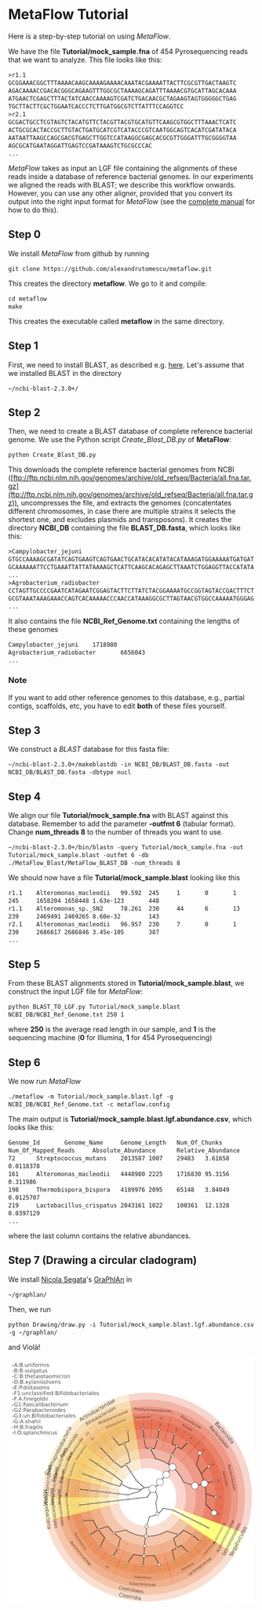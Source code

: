 # MetaFlow Tutorial

Here is a step-by-step tutorial on using *MetaFlow*. 

We have the file **Tutorial/mock_sample.fna** of 454 Pyrosequencing reads that we want to analyze. This file looks like this:

	>r1.1 
	GCGGAAACGGCTTTAAAACAAGCAAAAGAAAACAAATACGAAAATTACTTCGCGTTGACTAAGTC
	AGACAAAACCGACACGGGCAGAAGTTTGGCGCTAAAAGCAGATTTAAAACGTGCATTAGCACAAA
	ATGAACTCGAGCTTTACTATCAACCAAAAGTCGATCTGACAACGCTAGAAGTAGTGGGGGCTGAG
	TGCTTACTTCGCTGGAATCACCCTCTTGATGGCGTCTTATTTCCAGGTCC
	>r2.1 
	GCGACTGCCTCGTAGTCTACATGTTCTACGTTACGTGCATGTTCAAGCGTGGCTTTAAACTCATC
	ACTGCGCACTACCGCTTGTACTGATGCATCGTCATACCCGTCAATGGCAGTCACATCGATATACA
	AATAATTAAGCCAGCGACGTGAGCTTGGTCCATAAGGCGAGCACGCGTTGGGATTTGCGGGGTAA
	AGCGCATGAATAGGATTGAGTCCGATAAAGTCTGCGCCCAC
	...

*MetaFlow* takes as input an LGF file containing the alignments of these reads inside a database of reference bacterial genomes. In our experiments we aligned the reads with BLAST; we describe this workflow onwards. However, you can use any other aligner, provided that you convert its output into the right input format for *MetaFlow* (see the [complete manual](https://github.com/alexandrutomescu/metaflow/blob/master/MANUAL.md) for how to do this).

## Step 0

We install *MetaFlow* from github by running

	git clone https://github.com/alexandrutomescu/metaflow.git
	
This creates the directory **metaflow**. We go to it and compile:

	cd metaflow
	make

This creates the executable called **metaflow** in the same directory.


## Step 1 

First, we need to install BLAST, as described e.g. [here](https://blast.ncbi.nlm.nih.gov/Blast.cgi?PAGE_TYPE=BlastDocs&DOC_TYPE=Download). Let's assume that we installed BLAST in the directory

	~/ncbi-blast-2.3.0+/

## Step 2

Then, we need to create a BLAST database of complete reference bacterial genome. We use the Python script *Create_Blast_DB.py* of **MetaFlow**:

	python Create_Blast_DB.py
	
This downloads the complete reference bacterial genomes from NCBI ([ftp://ftp.ncbi.nlm.nih.gov/genomes/archive/old_refseq/Bacteria/all.fna.tar.gz](ftp://ftp.ncbi.nlm.nih.gov/genomes/archive/old_refseq/Bacteria/all.fna.tar.gz)), uncompresses the file, and extracts the genomes (concatentates different chromosomes, in case there are multiple strains it selects the shortest one, and excludes plasmids and transposons). It creates the directory **NCBI_DB** containing the file **BLAST_DB.fasta**, which looks like this:

	>Campylobacter_jejuni
	GTGCCAAAAGCGATATCAGTGAAGTCAGTGAACTGCATACACATATACATAAAGATGGAAAAATGATGAT
	GCAAAAAATTCCTGAAATTATTATAAAAGCTCATTCAAGCACAGAGCTTAAATCTGGAGGTTACCATATA
	...
	>Agrobacterium_radiobacter
	CCTAGTTGCCCCGAATCATAGAATCGGAGTACTTCTTATCTACGGAAAATGCCGGTAGTACCGACTTTCT
	GCGTAAATAAAGAAACCAGTCACAAAAACCCAACCATAAAGGCGCTTAGTAACGTGGCCAAAAATGGGAG
	...
It also contains the file **NCBI_Ref_Genome.txt** containing the lengths of these genomes

	Campylobacter_jejuni    1718980
	Agrobacterium_radiobacter       6656043
	...

### Note

If you want to add other reference genomes to this database, e.g., partial contigs, scaffolds, etc, you have to edit **both** of these files yourself. 

## Step 3

We construct a *BLAST* database for this fasta file:

	~/ncbi-blast-2.3.0+/makeblastdb -in NCBI_DB/BLAST_DB.fasta -out NCBI_DB/BLAST_DB.fasta -dbtype nucl

## Step 4

We align our file **Tutorial/mock_sample.fna** with BLAST against this database. Remember to add the parameter **-outfmt 6** (tabular format). Change **num_threads 8** to the number of threads you want to use.

	~/ncbi-blast-2.3.0+/bin/blastn -query Tutorial/mock_sample.fna -out Tutorial/mock_sample.blast -outfmt 6 -db ./MetaFlow_Blast/MetaFlow_BLAST_DB -num_threads 8

We should now have a file **Tutorial/mock_sample.blast** looking like this

	r1.1    Alteromonas_macleodii   99.592  245     1       0       1       245     1658204 1658448 1.63e-123       448
	r1.1    Alteromonas_sp._SN2     78.261  230     44      6       13      239     2469491 2469265 8.60e-32        143
	r2.1    Alteromonas_macleodii   96.957  230     7       0       1       230     2686617 2686846 3.45e-105       387
	...

## Step 5

From these BLAST alignments stored in **Tutorial/mock_sample.blast**, we construct the input LGF file for *MetaFlow*:

	python BLAST_TO_LGF.py Tutorial/mock_sample.blast NCBI_DB/NCBI_Ref_Genome.txt 250 1

where **250** is the average read length in our sample, and **1** is the sequencing machine (**0** for Illumina, **1** for 454 Pyrosequencing)

## Step 6

We now run *MetaFlow* 

	./metaflow -m Tutorial/mock_sample.blast.lgf -g NCBI_DB/NCBI_Ref_Genome.txt -c metaflow.config
	
The main output is **Tutorial/mock_sample.blast.lgf.abundance.csv**, which looks like this:

	Genome_Id       Genome_Name     Genome_Length   Num_Of_Chunks   Num_Of_Mapped_Reads     Absolute_Abundance      Relative_Abundance
	72      Streptococcus_mutans    2013587 1007    29483   3.61658 0.0118378
	161     Alteromonas_macleodii   4448980 2225    1716830 95.3156 0.311986
	198     Thermobispora_bispora   4189976 2095    65148   3.84049 0.0125707
	219     Lactobacillus_crispatus 2043161 1022    100361  12.1328 0.0397129
	...

where the last column contains the relative abundances.

## Step 7 (Drawing a circular cladogram)

We install [Nicola Segata](http://cibiocm.bitbucket.org)'s [GraPhlAn](https://bitbucket.org/nsegata/graphlan/src) in

	~/graphlan/

Then, we run

	python Drawing/draw.py -i Tutorial/mock_sample.blast.lgf.abundance.csv -g ~/graphlan/
	
and Violà!

![Example tree image](Drawing/tree_stool_sample.png)